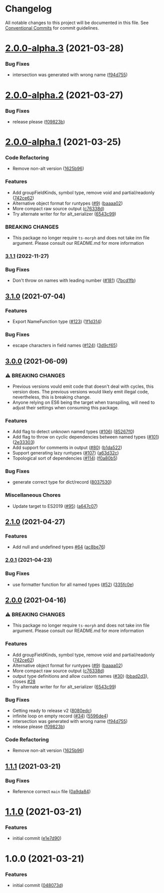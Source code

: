 # Changelog

All notable changes to this project will be documented in this file. See
[Conventional Commits](https://conventionalcommits.org) for commit guidelines.

# [2.0.0-alpha.3](https://github.com/cobraz/generate-runtypes/compare/v2.0.0-alpha.2...v2.0.0-alpha.3) (2021-03-28)


### Bug Fixes

* intersection was generated with wrong name ([f94d755](https://github.com/cobraz/generate-runtypes/commit/f94d7556912d3a855bd3fb200808077bfd8142ac))

# [2.0.0-alpha.2](https://github.com/cobraz/generate-runtypes/compare/v2.0.0-alpha.1...v2.0.0-alpha.2) (2021-03-27)


### Bug Fixes

* release please ([f09823b](https://github.com/cobraz/generate-runtypes/commit/f09823bea1ab5d3496ea5e9d62843e438531b58c))

# [2.0.0-alpha.1](https://github.com/cobraz/generate-runtypes/compare/v1.1.1...v2.0.0-alpha.1) (2021-03-25)


### Code Refactoring

* Remove non-alt version ([1625b96](https://github.com/cobraz/generate-runtypes/commit/1625b96c6cc31aea2f972cbe641b1a051183e1b8))


### Features

* Add groupFieldKinds, symbol type, remove void and partial/readonly ([742ce62](https://github.com/cobraz/generate-runtypes/commit/742ce62301a19e77e776606b35611a96b30b51f6))
* Alternative object format for runtypes ([#9](https://github.com/cobraz/generate-runtypes/issues/9)) ([baaaa02](https://github.com/cobraz/generate-runtypes/commit/baaaa02973dd7a5a909400ed8c1ca20dc860efed))
* More compact raw source output ([c76338d](https://github.com/cobraz/generate-runtypes/commit/c76338dabfb44eba7fe1f1c7166153e6c99f7662))
* Try alternate writer for for alt_serializer ([6543c99](https://github.com/cobraz/generate-runtypes/commit/6543c9981298dd82dd1026dac513928207b1519e))


### BREAKING CHANGES

* This package no longer require `ts-morph` and does not take inn file argument. Please consult our README.md for more information

### [3.1.1](https://www.github.com/cobraz/generate-runtypes/compare/v3.1.0...v3.1.1) (2022-11-27)


### Bug Fixes

* Don't throw on names with leading number ([#181](https://www.github.com/cobraz/generate-runtypes/issues/181)) ([7bcd1fb](https://www.github.com/cobraz/generate-runtypes/commit/7bcd1fbc2826e5f2991f1c244d964a219ab741c0))

## [3.1.0](https://www.github.com/cobraz/generate-runtypes/compare/v3.0.0...v3.1.0) (2021-07-04)


### Features

* Export NameFunction type ([#123](https://www.github.com/cobraz/generate-runtypes/issues/123)) ([1f1d314](https://www.github.com/cobraz/generate-runtypes/commit/1f1d31451a1ab50f2f702be283559f16f17c9e8c))


### Bug Fixes

* escape characters in field names ([#124](https://www.github.com/cobraz/generate-runtypes/issues/124)) ([3d9cf65](https://www.github.com/cobraz/generate-runtypes/commit/3d9cf651f284a287a6d89b336bd20fbacf7730d2))

## [3.0.0](https://www.github.com/cobraz/generate-runtypes/compare/v2.1.0...v3.0.0) (2021-06-09)


### ⚠ BREAKING CHANGES

* Previous versions vould emit code that doesn't deal with cycles, this version does. The previous versions would likely emit illegal code, nevertheless, this is breaking change.
* Anyone relying on ES6 being the target when transpiling, will need to adjust their settings when consuming this package.

### Features

* Add flag to detect unknown named types ([#106](https://www.github.com/cobraz/generate-runtypes/issues/106)) ([85267f0](https://www.github.com/cobraz/generate-runtypes/commit/85267f08eaeba568a8f88fe3c9d525a91f4091bc))
* Add flag to throw on cyclic dependencies between named types ([#101](https://www.github.com/cobraz/generate-runtypes/issues/101)) ([2e33303](https://www.github.com/cobraz/generate-runtypes/commit/2e333030746494332efb373ce82835e054858f7a))
* Add support for comments in output ([#80](https://www.github.com/cobraz/generate-runtypes/issues/80)) ([b1da522](https://www.github.com/cobraz/generate-runtypes/commit/b1da522adbb07da3f04cb1f5296858c36c463482))
* Support generating lazy runtypes ([#107](https://www.github.com/cobraz/generate-runtypes/issues/107)) ([a63d32c](https://www.github.com/cobraz/generate-runtypes/commit/a63d32c6035c1592e72be65c5aabda672a4eaec4))
* Topological sort of dependencies ([#114](https://www.github.com/cobraz/generate-runtypes/issues/114)) ([f0a80b5](https://www.github.com/cobraz/generate-runtypes/commit/f0a80b5dfbe7d2fbbc52556ead2f679af84ddb12))


### Bug Fixes

* generate correct type for dict/record ([8037530](https://www.github.com/cobraz/generate-runtypes/commit/8037530b3543b95af44f0e901309dfbb1b95a450))


### Miscellaneous Chores

* Update target to ES2019 ([#95](https://www.github.com/cobraz/generate-runtypes/issues/95)) ([a647c07](https://www.github.com/cobraz/generate-runtypes/commit/a647c073e81d75bfb5fa465c31805e9b5c06ec46))

## [2.1.0](https://www.github.com/cobraz/generate-runtypes/compare/v2.0.1...v2.1.0) (2021-04-27)


### Features

* Add null and undefined types [#64](https://www.github.com/cobraz/generate-runtypes/issues/64) ([ac8be76](https://www.github.com/cobraz/generate-runtypes/commit/ac8be76df519e9c968eb09592827ba66195ecf77))

### [2.0.1](https://www.github.com/cobraz/generate-runtypes/compare/v2.0.0...v2.0.1) (2021-04-23)


### Bug Fixes

* use formatter function for all named types ([#52](https://www.github.com/cobraz/generate-runtypes/issues/52)) ([335fc0e](https://www.github.com/cobraz/generate-runtypes/commit/335fc0eca6daaaa84d8ad670321c546c4ac8c894))

## [2.0.0](https://www.github.com/cobraz/generate-runtypes/compare/v1.1.1...v2.0.0) (2021-04-16)


### ⚠ BREAKING CHANGES

* This package no longer require `ts-morph` and does not take inn file argument. Please consult our README.md for more information

### Features

* Add groupFieldKinds, symbol type, remove void and partial/readonly ([742ce62](https://www.github.com/cobraz/generate-runtypes/commit/742ce62301a19e77e776606b35611a96b30b51f6))
* Alternative object format for runtypes ([#9](https://www.github.com/cobraz/generate-runtypes/issues/9)) ([baaaa02](https://www.github.com/cobraz/generate-runtypes/commit/baaaa02973dd7a5a909400ed8c1ca20dc860efed))
* More compact raw source output ([c76338d](https://www.github.com/cobraz/generate-runtypes/commit/c76338dabfb44eba7fe1f1c7166153e6c99f7662))
* output type definitions and allow custom names ([#30](https://www.github.com/cobraz/generate-runtypes/issues/30)) ([bbad2d3](https://www.github.com/cobraz/generate-runtypes/commit/bbad2d3c8a0dad408bd9d950964d6cc08c25b059)), closes [#28](https://www.github.com/cobraz/generate-runtypes/issues/28)
* Try alternate writer for for alt_serializer ([6543c99](https://www.github.com/cobraz/generate-runtypes/commit/6543c9981298dd82dd1026dac513928207b1519e))


### Bug Fixes

* Getting ready to release v2 ([8080edc](https://www.github.com/cobraz/generate-runtypes/commit/8080edcfb26e25ade27d7b5f3cc4b037b6aa0c29))
* infinite loop on empty record ([#34](https://www.github.com/cobraz/generate-runtypes/issues/34)) ([5596de4](https://www.github.com/cobraz/generate-runtypes/commit/5596de4633b65c151a9024f3130ea941c653453e))
* intersection was generated with wrong name ([f94d755](https://www.github.com/cobraz/generate-runtypes/commit/f94d7556912d3a855bd3fb200808077bfd8142ac))
* release please ([f09823b](https://www.github.com/cobraz/generate-runtypes/commit/f09823bea1ab5d3496ea5e9d62843e438531b58c))


### Code Refactoring

* Remove non-alt version ([1625b96](https://www.github.com/cobraz/generate-runtypes/commit/1625b96c6cc31aea2f972cbe641b1a051183e1b8))

## [1.1.1](https://github.com/cobraz/generate-runtypes/compare/v1.1.0...v1.1.1) (2021-03-21)


### Bug Fixes

* Reference correct `main` file ([0a9da84](https://github.com/cobraz/generate-runtypes/commit/0a9da84008fea6c66d71212460f4f12cd2ae49a6))

# [1.1.0](https://github.com/cobraz/generate-runtypes/compare/v1.0.0...v1.1.0) (2021-03-21)


### Features

* initial commit ([e1e7d90](https://github.com/cobraz/generate-runtypes/commit/e1e7d90a015b9ebd2bb35becca5a144b8d1b2fe2))

# 1.0.0 (2021-03-21)


### Features

* initial commit ([048073d](https://github.com/cobraz/generate-runtypes/commit/048073dc45dab424e280a976ec6586aa500224d9))
